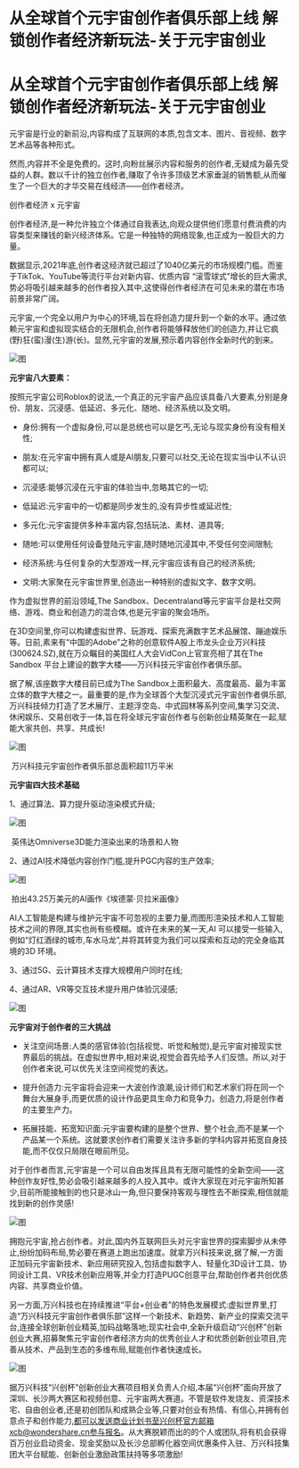 # 从全球首个元宇宙创作者俱乐部上线 解锁创作者经济新玩法-关于元宇宙创业


# 从全球首个元宇宙创作者俱乐部上线 解锁创作者经济新玩法-关于元宇宙创业

元宇宙是行业的新前沿,内容构成了互联网的本质,包含文本、图片、音视频、数字艺术品等各种形式。

然而,内容并不全是免费的。这时,向粉丝展示内容和服务的创作者,无疑成为最先受益的人群。数以千计的独立创作者,赚取了令许多顶级艺术家垂涎的销售额,从而催生了一个巨大的才华交易在线经济——创作者经济。

创作者经济 x 元宇宙

创作者经济,是一种允许独立个体通过自我表达,向观众提供他们愿意付费消费的内容类型来赚钱的新兴经济体系。它是一种独特的网络现象,也正成为一股巨大的力量。

数据显示,2021年底,创作者这经济就已超过了1040亿美元的市场规模门槛。而鉴于TikTok、YouTube等流行平台对新内容、优质内容 “滚雪球式”增长的巨大需求,势必将吸引越来越多的创作者投入其中,这使得创作者经济在可见未来的潜在市场前景非常广阔。

元宇宙,一个完全以用户为中心的环境,旨在将创造力提升到一个新的水平。通过依赖元宇宙和虚拟现实结合的无限机会,创作者将能够释放他们的创造力,并让它疯(野)狂(蛮)漫(生)游(长)。显然,元宇宙的发展,预示着内容创作全新时代的到来。

![图](https://pics6.baidu.com/feed/7acb0a46f21fbe095ce673a792c19c398644ad71.jpeg?token=42f58411da78259e641439720d8da785)

**元宇宙八大要素：**

按照元宇宙公司Roblox的说法,一个真正的元宇宙产品应该具备八大要素,分别是身份、朋友、沉浸感、低延迟、多元化、随地、经济系统以及文明。

- 身份:拥有一个虚拟身份,可以是总统也可以是乞丐,无论与现实身份有没有相关性;

- 朋友:在元宇宙中拥有真人或是AI朋友,只要可以社交,无论在现实当中认不认识都可以;

- 沉浸感:能够沉浸在元宇宙的体验当中,忽略其它的一切;

- 低延迟:元宇宙中的一切都是同步发生的,没有异步性或延迟性;

- 多元化:元宇宙提供多种丰富内容,包括玩法、素材、道具等;

- 随地:可以使用任何设备登陆元宇宙,随时随地沉浸其中,不受任何空间限制;

- 经济系统:与任何复杂的大型游戏一样,元宇宙应该有自己的经济系统;

- 文明:大家聚在元宇宙世界里,创造出一种特别的虚拟文字、数字文明。

作为虚拟世界的前沿领域,The Sandbox、Decentraland等元宇宙平台是社交网络、游戏、商业和创造力的混合体,也是元宇宙的聚会场所。

在3D空间里,你可以构建虚拟世界、玩游戏、探索充满数字艺术品展馆、蹦迪娱乐等。日前,素来有“中国的Adobe”之称的创意软件A股上市龙头企业万兴科技(300624.SZ),就在万众瞩目的美国红人大会VidCon上官宣亮相了其在The Sandbox 平台上建设的数字大楼——万兴科技元宇宙创作者俱乐部。

据了解,该座数字大楼目前已成为The Sandbox上面积最大、高度最高、最为丰富立体的数字大楼之一。最重要的是,作为全球首个大型沉浸式元宇宙创作者俱乐部,万兴科技倾力打造了艺术展厅、主题浮空岛、中式园林等系列空间,集学习交流、休闲娱乐、交易创收于一体,旨在将全球元宇宙创作者与创新创业精英聚在一起,赋能大家共创、共享、共成长!

![图](https://pic.rmb.bdstatic.com/bjh/news/886f00db49ca36bbf1cc774cdc5ef34e.jpeg)

​                                                万兴科技元宇宙创作者俱乐部总面积超11万平米

**元宇宙四大技术基础**

1、通过算法、算力提升驱动渲染模式升级;

![图](https://pic.rmb.bdstatic.com/bjh/news/ba1d2928443cec9521ed7ec563a90300.jpeg)

​                                            英伟达Omniverse3D能力渲染出来的场景和人物

2、通过AI技术降低内容创作门槛,提升PGC内容的生产效率;

![图](https://pic.rmb.bdstatic.com/bjh/news/1cc566cd1b784aa4950ec916a48c4428.jpeg)

​                                                 拍出43.25万美元的AI画作《埃德蒙·贝拉米画像》

AI人工智能是构建与维护元宇宙不可忽视的主要力量,而图形渲染技术和人工智能技术之间的界限,其实也尚有些模糊。或许在未来的某一天,AI 可以接受一些输入,例如“灯红酒绿的城市,车水马龙”,并将其转变为我们可以探索和互动的完全身临其境的3D 环境。

3、通过5G、云计算技术支撑大规模用户同时在线;

4、通过AR、VR等交互技术提升用户体验沉浸感;

![图](https://pics2.baidu.com/feed/91ef76c6a7efce1b8ea81598adf363d4b58f6509.jpeg?token=d78587682b89b50f50ec21dd1ae0bb76)

**元宇宙对于创作者的三大挑战**

- 关注空间场景:人类的感官体验(包括视觉、听觉和触觉),是元宇宙对接现实世界最后的挑战。在虚拟世界中,相对来说,视觉会首先给予人们反馈。所以,对于创作者来说,可以优先关注空间视觉的表达。

- 提升创造力:元宇宙将会迎来一大波创作浪潮,设计师们和艺术家们将在同一个舞台大展身手,而更优质的设计作品更具生命力和竞争力。创造力,将是创作者的主要生产力。

- 拓展技能、拓宽知识面:元宇宙要构建的是整个世界、整个社会,而不是某一个产品某一个系统。这就要求创作者们需要关注许多新的学科内容并拓宽自身技能,而不仅仅只局限在眼前所见。

对于创作者而言,元宇宙是一个可以自由发挥且具有无限可能性的全新空间——这种创作友好性,势必会吸引越来越多的人投入其中。或许大家现在对元宇宙所知甚少,目前所能接触到的也只是冰山一角,但只要保持客观与理性去不断探索,相信就能找到新的创作灵感!

![图](https://pics4.baidu.com/feed/d4628535e5dde71193ca8b3d5e4e5e119c166109.jpeg?token=969b5de1bc746ff92d5c3bed6001f129)

拥抱元宇宙,抢占创作者。对此,国内外互联网巨头对元宇宙世界的探索脚步从未停止,纷纷加码布局,势必要在赛道上跑出加速度。就拿万兴科技来说,据了解,一方面正加码元宇宙新技术、新应用研究投入,包括虚拟数字人、轻量化3D设计工具、协同设计工具、VR技术创新应用等,并全力打造PUGC创意平台,帮助创作者共创优质内容、共享商业价值。

另一方面,万兴科技也在持续推进“平台+创业者”的特色发展模式:虚拟世界里,打造“万兴科技元宇宙创作者俱乐部”这样一个新技术、新趋势、新产业的探索交流平台,连接全球创新创业精英,加码战略落地;现实社会中,全新升级启动“兴创杯”创新创业大赛,招募聚焦元宇宙创作者经济方向的优秀创业人才和优质创新创业项目,完善从技术、产品到生态的多维布局,赋能创作者快速成长。

![图](https://pics7.baidu.com/feed/6d81800a19d8bc3e609060ae7b2a3614a9d34562.jpeg?token=403d9dc3ee485cd9f94e07a9922ffec9)

据万兴科技“兴创杯”创新创业大赛项目相关负责人介绍,本届“兴创杯”面向开放了深圳、长沙两大赛区和视频创意、元宇宙两大赛道。不管是软件发烧友、资深技术宅、自由创业者,还是初创团队和成熟企业等,只要对创业有热情、有信心,并拥有创意点子和创作能力,都可以发送商业计划书至兴创杯官方邮箱xcb@wondershare.cn参与报名。从大赛脱颖而出的的个人或团队,将有机会获得百万创业启动资金、现金奖励以及长沙总部孵化器空间优惠条件入驻、万兴科技集团大平台赋能、创新创业激励政策扶持等多项激励!
